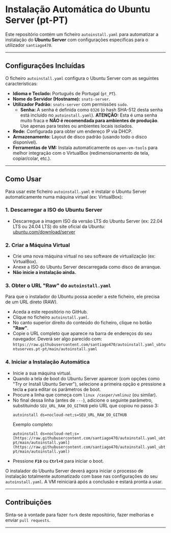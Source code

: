 # Instalação Automática do Ubuntu Server (pt-PT)

Este repositório contém um ficheiro `autoinstall.yaml` para automatizar a instalação do **Ubuntu Server** com configurações específicas para o utilizador `santiago470`.

---

## Configurações Incluídas

O ficheiro `autoinstall.yaml` configura o Ubuntu Server com as seguintes características:

* **Idioma e Teclado:** Português de Portugal (`pt_PT`).
* **Nome do Servidor (Hostname):** `snats-server`.
* **Utilizador Padrão:** `snats-server` com permissões `sudo`.
    * **Senha:** A senha é definida como `0326` (o hash SHA-512 desta senha está incluído no `autoinstall.yaml`).
        **ATENÇÃO:** Esta é uma senha muito fraca e **NÃO é recomendada para ambientes de produção**. Use apenas para testes ou ambientes locais isolados.
* **Rede:** Configurada para obter um endereço IP via DHCP.
* **Armazenamento:** Layout de disco padrão (usando todo o disco disponível).
* **Ferramentas de VM:** Instala automaticamente os `open-vm-tools` para melhor integração com o VirtualBox (redimensionamento de tela, copiar/colar, etc.).

---

## Como Usar

Para usar este ficheiro `autoinstall.yaml` e instalar o Ubuntu Server automaticamente numa máquina virtual (ex: VirtualBox):

### 1. Descarregar a ISO do Ubuntu Server

* Descarregue a imagem ISO da versão LTS do Ubuntu Server (ex: 22.04 LTS ou 24.04 LTS) do site oficial da Ubuntu: [ubuntu.com/download/server](https://ubuntu.com/download/server)

### 2. Criar a Máquina Virtual

* Crie uma nova máquina virtual no seu software de virtualização (ex: VirtualBox).
* Anexe a ISO do Ubuntu Server descarregada como disco de arranque.
* **Não inicie a instalação ainda.**

### 3. Obter o URL "Raw" do `autoinstall.yaml`

Para que o instalador do Ubuntu possa aceder a este ficheiro, ele precisa de um URL direto (RAW).

* Aceda a este repositório no GitHub.
* Clique no ficheiro `autoinstall.yaml`.
* No canto superior direito do conteúdo do ficheiro, clique no botão **"Raw"**.
* Copie o URL completo que aparece na barra de endereços do seu navegador. Deverá ser algo parecido com:
    `https://raw.githubusercontent.com/santiago470/autoinstall.yaml_ubtuntuserves.pt-pt/main/autoinstall.yaml`

### 4. Iniciar a Instalação Automática

* Inicie a sua máquina virtual.
* Quando a tela de boot do Ubuntu Server aparecer (com opções como "Try or Install Ubuntu Server"), selecione a primeira opção e pressione a tecla **`e`** para editar os parâmetros de boot.
* Procure a linha que começa com `linux /casper/vmlinuz` (ou similar).
* No final dessa linha (antes de `---`), adicione o seguinte parâmetro, substituindo `SEU_URL_RAW_DO_GITHUB` pelo URL que copiou no passo 3:
    ```
    autoinstall ds=nocloud-net;s=SEU_URL_RAW_DO_GITHUB
    ```
    Exemplo completo:
    ```
    autoinstall ds=nocloud-net;s=[https://raw.githubusercontent.com/santiago470/autoinstall.yaml_ubtuntuserves.pt-pt/main/autoinstall.yaml](https://raw.githubusercontent.com/santiago470/autoinstall.yaml_ubtuntuserves.pt-pt/main/autoinstall.yaml)
    ```
* Pressione **`F10`** ou **`Ctrl+X`** para iniciar o boot.

O instalador do Ubuntu Server deverá agora iniciar o processo de instalação totalmente automatizado com base nas configurações do seu `autoinstall.yaml`. A VM reiniciará após a conclusão e estará pronta a usar.

---

## Contribuições

Sinta-se à vontade para fazer `fork` deste repositório, fazer melhorias e enviar `pull requests`.

---
